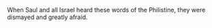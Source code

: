 When Saul and all Israel heard these words of the Philistine, they were dismayed and greatly afraid.
